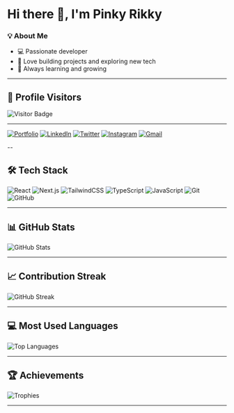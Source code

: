 # Hi there 👋, I'm Pinky Rikky  

### 💡 About Me
- 💻 Passionate developer  
- 🚀 Love building projects and exploring new tech  
- 🌱 Always learning and growing  

---

## 👀 Profile Visitors
![Visitor Badge](https://komarev.com/ghpvc/?username=pinkyrikky&color=blueviolet&style=for-the-badge)

---
[![Portfolio](https://img.shields.io/badge/Portfolio-000000?style=for-the-badge&logo=vercel&logoColor=white)](https://your-portfolio-link.com)
[![LinkedIn](https://img.shields.io/badge/LinkedIn-0A66C2?style=for-the-badge&logo=linkedin&logoColor=white)](https://linkedin.com/in/your-link)
[![Twitter](https://img.shields.io/badge/Twitter-1DA1F2?style=for-the-badge&logo=twitter&logoColor=white)](https://twitter.com/your-handle)
[![Instagram](https://img.shields.io/badge/Instagram-E4405F?style=for-the-badge&logo=instagram&logoColor=white)](https://instagram.com/your-handle)
[![Gmail](https://img.shields.io/badge/Gmail-D14836?style=for-the-badge&logo=gmail&logoColor=white)](mailto:yourmail@gmail.com)

--

## 🛠️ Tech Stack
![React](https://img.shields.io/badge/React-20232A?style=for-the-badge&logo=react&logoColor=61DAFB)
![Next.js](https://img.shields.io/badge/Next.js-000000?style=for-the-badge&logo=nextdotjs&logoColor=white)
![TailwindCSS](https://img.shields.io/badge/TailwindCSS-38B2AC?style=for-the-badge&logo=tailwindcss&logoColor=white)
![TypeScript](https://img.shields.io/badge/TypeScript-007ACC?style=for-the-badge&logo=typescript&logoColor=white)
![JavaScript](https://img.shields.io/badge/JavaScript-F7DF1E?style=for-the-badge&logo=javascript&logoColor=black)
![Git](https://img.shields.io/badge/Git-F05032?style=for-the-badge&logo=git&logoColor=white)
![GitHub](https://img.shields.io/badge/GitHub-100000?style=for-the-badge&logo=github&logoColor=white)

---

## 📊 GitHub Stats
![GitHub Stats](https://github-readme-stats.vercel.app/api?username=pinkyrikky&show_icons=true&theme=radical)

---

## 📈 Contribution Streak
![GitHub Streak](https://github-readme-streak-stats.herokuapp.com/?user=pinkyrikky&theme=radical)

---

## 💻 Most Used Languages
![Top Languages](https://github-readme-stats.vercel.app/api/top-langs/?username=pinkyrikky&layout=compact&theme=radical)

---

## 🏆 Achievements
![Trophies](https://github-profile-trophy.vercel.app/?username=pinkyrikky&theme=radical&no-frame=true&margin-w=10)

---

